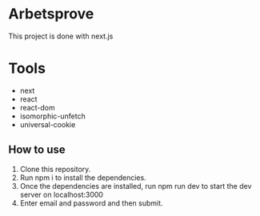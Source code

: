 # Arbetsprove

This project is done with next.js

# Tools
* next
* react
* react-dom
* isomorphic-unfetch
* universal-cookie

## How to use

1. Clone this repository.
2. Run npm i to install the dependencies.
3. Once the dependencies are installed, run npm run dev to start the dev server on localhost:3000
4. Enter email and password and then submit.



